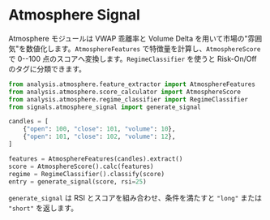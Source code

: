 # Atmosphere Signal

Atmosphere モジュールは VWAP 乖離率と Volume Delta を用いて市場の"雰囲気"を数値化します。`AtmosphereFeatures` で特徴量を計算し、`AtmosphereScore` で 0--100 点のスコアへ変換します。`RegimeClassifier` を使うと Risk-On/Off のタグに分類できます。

```python
from analysis.atmosphere.feature_extractor import AtmosphereFeatures
from analysis.atmosphere.score_calculator import AtmosphereScore
from analysis.atmosphere.regime_classifier import RegimeClassifier
from signals.atmosphere_signal import generate_signal

candles = [
    {"open": 100, "close": 101, "volume": 10},
    {"open": 101, "close": 102, "volume": 12},
]

features = AtmosphereFeatures(candles).extract()
score = AtmosphereScore().calc(features)
regime = RegimeClassifier().classify(score)
entry = generate_signal(score, rsi=25)
```

`generate_signal` は RSI とスコアを組み合わせ、条件を満たすと ``"long"`` または ``"short"`` を返します。
